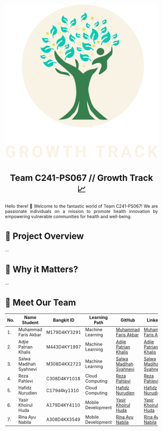 <img src="logo_png.png">

<h1 align="center" class="heading-element" dir="auto">Team C241-PS067 // Growth Track 📈</h1>

<p align="justify">Hello there! 👋 Welcome to the fantastic world of Team C241-PS067! We are passionate individuals on a mission to promote health innovation by empowering vulnerable communities for health and well-being.</p>


<h1 class="heading-element" dir="auto">📝 Project Overview</h1>
<p align="justify">...</p>

<h1 class="heading-element" dir="auto">📌 Why it Matters?</h1>
<p align="justify">...</p>

<h1 class="heading-element" dir="auto">👥 Meet Our Team</h1>
<table>
    <thead>
        <tr>
            <th>No.</th>
            <th>Name Student</th>
            <th>Bangkit ID</th>
            <th>Learning Path</th>
            <th>GitHub</th>
            <th>LinkedIn</th>
        </tr>
    </thead>
    <tbody>
        <tr>
            <td>1.</td>
            <td>Muhammad Faris Akbar</td>
            <td>M179D4KY3291</td>
            <td>Machine Learning</td>
            <td><a href="">Muhammad Faris Akbar</a></td>
            <td><a href="">Muhammad Faris Akbar</a></td>
        </tr>
        <tr>
            <td>2.</td>
            <td>Adjie Patrian Khalis</td>
            <td>M443D4KY1997</td>
            <td>Machine Learning</td>
            <td><a href="">Adjie Patrian Khalis</a></td>
            <td><a href="">Adjie Patrian Khalis</a></td>
        </tr>
        <tr>
            <td>3.</td>
            <td>Salwa Madihah Syahnevi</td>
            <td>M308D4KX2723</td>
            <td>Machine Learning</td>
            <td><a href="">Salwa Madihah Syahnevi</a></td>
            <td><a href="">Salwa Madihah Syahnevi</a></td>
        </tr>
        <tr>
            <td>4.</td>
            <td>Reza Pahlevi</td>
            <td>C308D4KY1018</td>
            <td>Cloud Computing</td>
            <td><a href="">Reza Pahlevi</a></td>
            <td><a href="">Reza Pahlevi</a></td>
        </tr>
        <tr>
            <td>5.</td>
            <td>Hafidz Nurudien</td>
            <td>C179d4ky1310</td>
            <td>Cloud Computing</td>
            <td><a href="">Hafidz Nurudien</a></td>
            <td><a href="">Hafidz Nurudien</a></td>
        </tr>
        <tr>
            <td>6.</td>
            <td>Yasir Khoirul Huda</td>
            <td>A179D4KY4110</td>
            <td>Mobile Development</td>
            <td><a href="">Yasir Khoirul Huda</a></td>
            <td><a href="">Yasir Khoirul Huda</a></td>
        </tr>
        <tr>
            <td>7.</td>
            <td>Rina Ayu Nabila</td>
            <td>A308D4KX3549</td>
            <td>Mobile Development</td>
            <td><a href="">Rina Ayu Nabila</a></td>
            <td><a href="">Rina Ayu Nabila</a></td>
        </tr>
    </tbody>
</table>